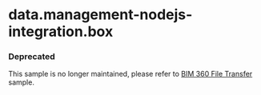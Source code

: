# data.management-nodejs-integration.box

### Deprecated

This sample is no longer maintained, please refer to [BIM 360 File Transfer](https://github.com/Autodesk-Forge/bim360appstore-data.management-nodejs-transfer.storage) sample. 
